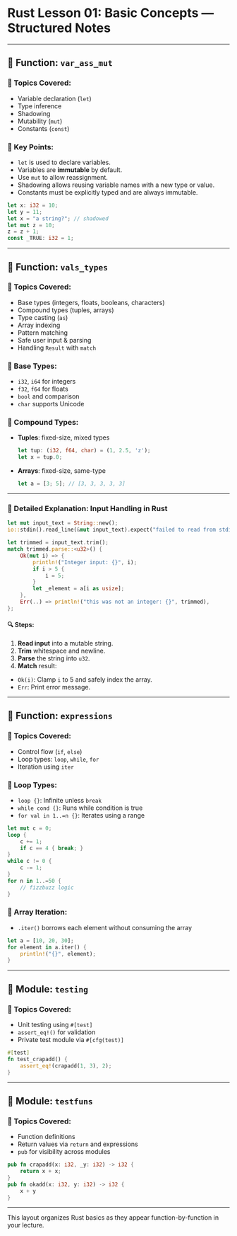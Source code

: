 # Rust Lesson 01: Basic Concepts — Structured Notes

---

## 🔧 Function: `var_ass_mut`

### 📌 Topics Covered:
- Variable declaration (`let`)
- Type inference
- Shadowing
- Mutability (`mut`)
- Constants (`const`)

### 🧾 Key Points:
- `let` is used to declare variables.
- Variables are **immutable** by default.
- Use `mut` to allow reassignment.
- Shadowing allows reusing variable names with a new type or value.
- Constants must be explicitly typed and are always immutable.

```rust
let x: i32 = 10;
let y = 11;
let x = "a string?"; // shadowed
let mut z = 10;
z = z + 1;
const _TRUE: i32 = 1;
```

---

## 🔧 Function: `vals_types`

### 📌 Topics Covered:
- Base types (integers, floats, booleans, characters)
- Compound types (tuples, arrays)
- Type casting (`as`)
- Array indexing
- Pattern matching
- Safe user input & parsing
- Handling `Result` with `match`

### 🧾 Base Types:
- `i32`, `i64` for integers
- `f32`, `f64` for floats
- `bool` and comparison
- `char` supports Unicode

### 🧾 Compound Types:
- **Tuples**: fixed-size, mixed types
  ```rust
  let tup: (i32, f64, char) = (1, 2.5, 'z');
  let x = tup.0;
  ```
- **Arrays**: fixed-size, same-type
  ```rust
  let a = [3; 5]; // [3, 3, 3, 3, 3]
  ```

---

### 📌 Detailed Explanation: Input Handling in Rust

```rust
let mut input_text = String::new();
io::stdin().read_line(&mut input_text).expect("failed to read from stdin");

let trimmed = input_text.trim();
match trimmed.parse::<u32>() {
    Ok(mut i) => {
        println!("Integer input: {}", i);
        if i > 5 {
            i = 5;
        }
        let _element = a[i as usize];
    },
    Err(..) => println!("this was not an integer: {}", trimmed),
};
```

#### 🔍 Steps:
1. **Read input** into a mutable string.
2. **Trim** whitespace and newline.
3. **Parse** the string into `u32`.
4. **Match** result:
  - `Ok(i)`: Clamp `i` to 5 and safely index the array.
  - `Err`: Print error message.

---

## 🔧 Function: `expressions`

### 📌 Topics Covered:
- Control flow (`if`, `else`)
- Loop types: `loop`, `while`, `for`
- Iteration using `iter`

### 🧾 Loop Types:
- `loop {}`: Infinite unless `break`
- `while cond {}`: Runs while condition is true
- `for val in 1..=n {}`: Iterates using a range

```rust
let mut c = 0;
loop {
    c += 1;
    if c == 4 { break; }
}
while c != 0 {
    c -= 1;
}
for n in 1..=50 {
    // fizzbuzz logic
}
```

### 🧾 Array Iteration:
- `.iter()` borrows each element without consuming the array
```rust
let a = [10, 20, 30];
for element in a.iter() {
    println!("{}", element);
}
```

---

## 🔧 Module: `testing`

### 📌 Topics Covered:
- Unit testing using `#[test]`
- `assert_eq!()` for validation
- Private test module via `#[cfg(test)]`

```rust
#[test]
fn test_crapadd() {
    assert_eq!(crapadd(1, 3), 2);
}
```

---

## 🔧 Module: `testfuns`

### 📌 Topics Covered:
- Function definitions
- Return values via `return` and expressions
- `pub` for visibility across modules

```rust
pub fn crapadd(x: i32, _y: i32) -> i32 {
    return x + x;
}
pub fn okadd(x: i32, y: i32) -> i32 {
    x + y
}
```

---

This layout organizes Rust basics as they appear function-by-function in your lecture.